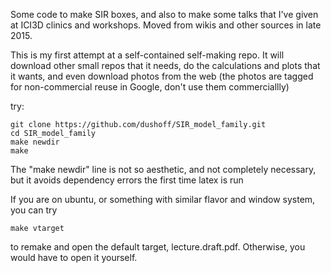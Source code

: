 Some code to make SIR boxes, and also to make some talks that I've given at ICI3D clinics and workshops. Moved from wikis and other sources in late 2015. 

This is my first attempt at a self-contained self-making repo. It will download other small repos that it needs, do the calculations and plots that it wants, and even download photos from the web (the photos are tagged for non-commercial reuse in Google, don't use them commerciallly)

try:

	git clone https://github.com/dushoff/SIR_model_family.git
	cd SIR_model_family
	make newdir
	make

The "make newdir" line is not so aesthetic, and not completely necessary, but it avoids dependency errors the first time latex is run

If you are on ubuntu, or something with similar flavor and window system, you can try 

	make vtarget

to remake and open the default target, lecture.draft.pdf. Otherwise, you would have to open it yourself.

